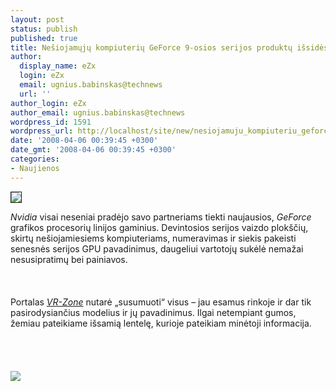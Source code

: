```yaml
---
layout: post
status: publish
published: true
title: Nešiojamųjų kompiuterių GeForce 9-osios serijos produktų išsidėstymas
author:
  display_name: eZx
  login: eZx
  email: ugnius.babinskas@technews
  url: ''
author_login: eZx
author_email: ugnius.babinskas@technews
wordpress_id: 1591
wordpress_url: http://localhost/site/new/nesiojamuju_kompiuteriu_geforce_9_osios_serijos_produktu_issidestymas/
date: '2008-04-06 00:39:45 +0300'
date_gmt: '2008-04-06 00:39:45 +0300'
categories:
- Naujienos
---
```

<div class="imgright"><img src="http://www.technews.lt/upl/Failai/10309-nvidia-logo.jpg" border="1"></div>
<p><i>Nvidia</i> visai neseniai pradėjo savo partneriams tiekti naujausios, <i>GeForce</i> grafikos procesorių linijos gaminius. Devintosios serijos vaizdo plokščių, skirtų nešiojamiesiems kompiuteriams, numeravimas ir siekis pakeisti senesnės serijos GPU pavadinimus, daugeliui vartotojų sukėlė nemažai nesusipratimų bei painiavos.<br />
<br><br />
<br>Portalas <a class="ns" href="http://www.vr-zone.com/"><i>VR-Zone</i></a> nutarė „susumuoti“ visus – jau esamus rinkoje ir dar tik pasirodysiančius modelius ir jų pavadinimus. Ilgai netempiant gumos, žemiau pateikiame išsamią lentelę, kurioje pateikiam minėtoji informacija.<br />
<br><br />
<br><br><img src=" http://www.ipix.lt/images/88926451.gif"><br><br />
<br></p>
